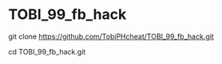 # TOBI_99_fb_hack


git clone https://github.com/TobiPHcheat/TOBI_99_fb_hack.git

cd TOBI_99_fb_hack.git
